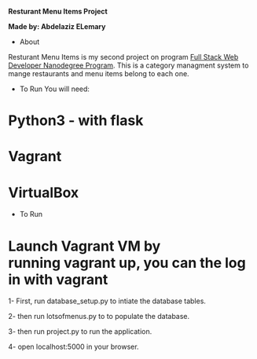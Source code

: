 **Resturant Menu Items Project**

**Made by: Abdelaziz ELemary**

* About

Resturant Menu Items is my second project on program [Full Stack Web Developer Nanodegree Program](https://eg.udacity.com/course/full-stack-web-developer-nanodegree--nd004).
This is a category managment system to mange restaurants and menu items belong to each one.

* To Run You will need:

# Python3 - with flask

# Vagrant

# VirtualBox

* To Run

# Launch Vagrant VM by running vagrant up, you can the log in with vagrant

1- First, run database_setup.py to intiate the database tables.

2- then run lotsofmenus.py to to populate the database.

3- then run project.py to run the application.

4- open localhost:5000 in your browser.


